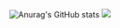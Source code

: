 ![Anurag's GitHub stats](https://github-readme-stats.vercel.app/api?username=jisu-h&show_icons=true&theme=nord)
<img src="https://img.shields.io/badge/Tableau-E97627?style=flat-square&logo=Tableau&logoColor=white"/>

